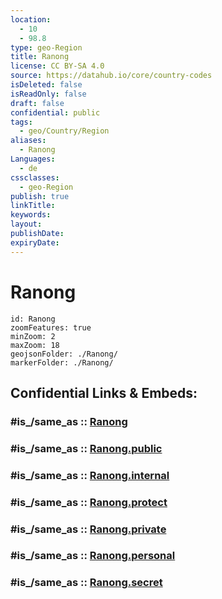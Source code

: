 ```yaml
---
location:
  - 10
  - 98.8
type: geo-Region
title: Ranong
license: CC BY-SA 4.0
source: https://datahub.io/core/country-codes
isDeleted: false
isReadOnly: false
draft: false
confidential: public
tags:
  - geo/Country/Region
aliases:
  - Ranong
Languages:
  - de
cssclasses:
  - geo-Region
publish: true
linkTitle:
keywords:
layout:
publishDate:
expiryDate:
---
```


# Ranong

```leaflet
id: Ranong
zoomFeatures: true 
minZoom: 2 
maxZoom: 18
geojsonFolder: ./Ranong/
markerFolder: ./Ranong/
```


## Confidential Links & Embeds: 

### #is_/same_as :: [Ranong](/_Standards/Earth/Continent/Asia/Asia~South~East/Thailand/Provinces~Thailand/Ranong.md) 

### #is_/same_as :: [Ranong.public](/_public/Earth/Continent/Asia/Asia~South~East/Thailand/Provinces~Thailand/Ranong.public.md) 

### #is_/same_as :: [Ranong.internal](/_internal/Earth/Continent/Asia/Asia~South~East/Thailand/Provinces~Thailand/Ranong.internal.md) 

### #is_/same_as :: [Ranong.protect](/_protect/Earth/Continent/Asia/Asia~South~East/Thailand/Provinces~Thailand/Ranong.protect.md) 

### #is_/same_as :: [Ranong.private](/_private/Earth/Continent/Asia/Asia~South~East/Thailand/Provinces~Thailand/Ranong.private.md) 

### #is_/same_as :: [Ranong.personal](/_personal/Earth/Continent/Asia/Asia~South~East/Thailand/Provinces~Thailand/Ranong.personal.md) 

### #is_/same_as :: [Ranong.secret](/_secret/Earth/Continent/Asia/Asia~South~East/Thailand/Provinces~Thailand/Ranong.secret.md)

